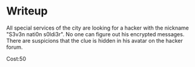 # Writeup

All special services of the city are looking for a hacker with the nickname "S3v3n nati0n s0ldi3r". No one can figure out his encrypted messages. There are suspicions that the clue is hidden in his avatar on the hacker forum.

Cost:50
